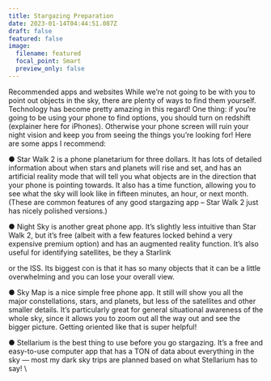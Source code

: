 ```yaml
---
title: Stargazing Preparation
date: 2023-01-14T04:44:51.087Z
draft: false
featured: false
image:
  filename: featured
  focal_point: Smart
  preview_only: false
---
```

Recommended apps and websites
While we’re not going to be with you to point out objects in the sky, there are plenty of ways to
find them yourself. Technology has become pretty amazing in this regard! One thing: if you’re
going to be using your phone to find options, you should turn on redshift (explainer here for
iPhones). Otherwise your phone screen will ruin your night vision and keep you from seeing the
things you’re looking for!
Here are some apps I recommend:

● Star Walk 2 is a phone planetarium for three dollars. It has lots of detailed information
about when stars and planets will rise and set, and has an artificial reality mode that will
tell you what objects are in the direction that your phone is pointing towards. It also has a
time function, allowing you to see what the sky will look like in fifteen minutes, an hour,
or next month. (These are common features of any good stargazing app – Star Walk 2 just
has nicely polished versions.)

● Night Sky is another great phone app. It’s slightly less intuitive than Star Walk 2, but it’s
free (albeit with a few features locked behind a very expensive premium option) and has
an augmented reality function. It’s also useful for identifying satellites, be they a Starlink

or the ISS. Its biggest con is that it has so many objects that it can be a little
overwhelming and you can lose your overall view.

● Sky Map is a nice simple free phone app. It still will show you all the major
constellations, stars, and planets, but less of the satellites and other smaller details. It’s
particularly great for general situational awareness of the whole sky, since it allows you
to zoom out all the way out and see the bigger picture. Getting oriented like that is super
helpful!

● Stellarium is the best thing to use before you go stargazing. It’s a free and easy-to-use
computer app that has a TON of data about everything in the sky — most my dark
sky trips are planned based on what Stellarium has to say! \